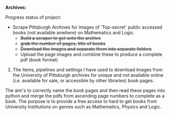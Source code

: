 **Archives:**

Progress status of project:
- Scrape Pittsburgh Archives for images of 'Top-secret' public accessed books (not available anwhere) on Mathematics and Logic.
  - ~~Build a scraper to get onto the archive~~
  - ~~grab the number of pages, title of books~~
  - ~~Download the images and separate them into separate folders~~
  - Upload the page images and combine these to produce a complete pdf (book format)

1. The items, pipelines and settings I have used to download images from the University of Pittsburgh archives for unique and not available online (i.e. available for sale, or accessible by other libraries) book pages.

The aim's to correctly name the book pages and then read these pages into python and merge the pdfs from ascending page numbers to complete as a book. The purpose is to provide a free access to hard to get books from University Institutions on genres such as Mathematics, Physics and Logic.

